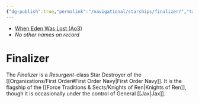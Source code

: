 ```yaml
---
{"dg-publish":true,"permalink":"/navigational/starships/finalizer/","tags":["starship","fonavy"],"noteIcon":"saber1"}
---
```


- [When Eden Was Lost (Ao3)](https://archiveofourown.org/works/19334440)
- *No other names on record*
# Finalizer
The *Finalizer* is a *Resurgent*-class Star Destroyer of the [[Organizations/First Order#First Order Navy\|First Order Navy]]. It is the flagship of the [[Force Traditions & Sects/Knights of Ren\|Knights of Ren]], though it is occasionally under the control of General [[Jax\|Jax]].  


